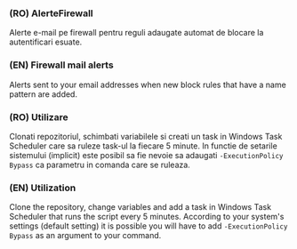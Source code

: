 ### (RO) AlerteFirewall
Alerte e-mail pe firewall pentru reguli adaugate automat de blocare la autentificari esuate.

### (EN) Firewall mail alerts
Alerts sent to your email addresses when new block rules that have a name pattern are added.

### (RO) Utilizare
Clonati repozitoriul, schimbati variabilele si creati un task in Windows Task Scheduler care sa ruleze task-ul la fiecare 5 minute.
In functie de setarile sistemului (implicit) este posibil sa fie nevoie sa adaugati `-ExecutionPolicy Bypass` ca parametru in comanda care se ruleaza.

### (EN) Utilization
Clone the repository, change variables and add a task in Windows Task Scheduler that runs the script every 5 minutes.
According to your system's settings (default setting) it is possible you will have to add `-ExecutionPolicy Bypass` as an argument to your command.
